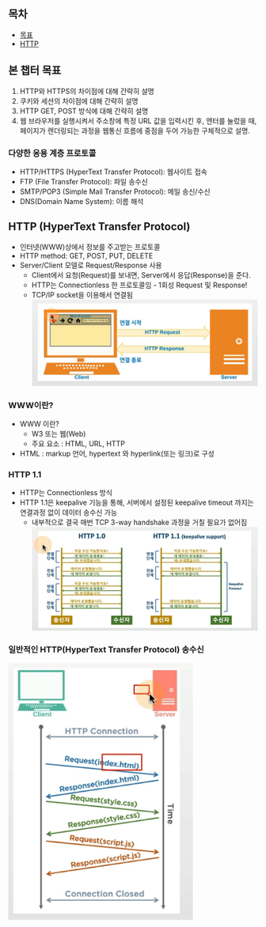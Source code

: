 ## 목차
- [목표](#본-챕터-목표)
- [HTTP](#http)

## 본 챕터 목표

1. HTTP와 HTTPS의 차이점에 대해 간략히 설명
2. 쿠키와 세션의 차이점에 대해 간략히 설명
3. HTTP GET, POST 방식에 대해 간략히 설명
4. 웹 브라우저를 실행시켜서 주소창에 특정 URL 값을 입력시킨 후, 엔터를 눌렀을 때, 페이지가 렌더링되는 과정을 웹통신 흐름에 중점을 두어 가능한 구체적으로 설명.

### 다양한 응용 계층 프로토콜
- HTTP/HTTPS (HyperText Transfer Protocol): 웹사이트 접속
- FTP (File Transfer Protocol): 파일 송수신
- SMTP/POP3 (Simple Mail Transfer Protocol): 메일 송신/수신
- DNS(Domain Name System): 이름 해석

## HTTP (HyperText Transfer Protocol)
- 인터넷(WWW)상에서 정보를 주고받는 프로토콜
- HTTP method: GET, POST, PUT, DELETE
- Server/Client 모델로 Request/Response 사용
    - Client에서 요청(Request)를 보내면, Server에서 응답(Response)을 준다.
    - HTTP는 Connectionless 한 프로토콜임 - 1회성 Request 및 Response!
    - TCP/IP socket을 이용해서 연결됨
![](img/2022-05-31-11-40-24.png)

### WWW이란?
- WWW 이란?
    - W3 또는 웹(Web)
    - 주요 요소 : HTML, URL, HTTP
- HTML : markup 언어, hypertext 와 hyperlink(또는 링크)로 구성

### HTTP 1.1
- HTTP는 Connectionless 방식
- HTTP 1.1은 keepalive 기능을 통해, 서버에서 설정된 keepalive timeout 까지는 연결과정 없이 데이터 송수신 가능 
    - 내부적으로 결국 매번 TCP 3-way handshake 과정을 거칠 필요가 없어짐
![](img/2022-05-31-11-42-01.png)

### 일반적인 HTTP(HyperText Transfer Protocol) 송수신
![](img/2022-05-31-11-42-20.png)